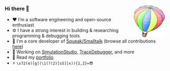 ### Hi there 👋 [<img align="right" src="https://raw.githubusercontent.com/LinqLover/LinqLover/eb36cbe6a9901f28952a650c62c09ac7312cecda/squeak-balloon.svg" height="100">](https://squeak.org)

- ❤ I’m a software engineering and open-source enthusiast
- ⚙ I have a strong interest in building & researching programming & debugging tools
- 🎈 I'm a core developer of [Squeak/Smalltalk](https://squeak.org) (browse all contributions [here](https://lists.squeakfoundation.org/archives/search?q=christoph+thiede&page=1&sort=date-desc))
- 🚧 Working on [SimulationStudio](https://github.com/LinqLover/SimulationStudio), [TraceDebugger](https://github.com/hpi-swa-lab/squeak-tracedebugger), and more
- 📃 Read my [portfolio](./PORTFOLIO.md)
- ⚡ `\x72(e)[g](\1(?(2)[sS]|x)){1,2}=😎`

<!--
**LinqLover/LinqLover** is a ✨ _special_ ✨ repository because its `README.md` (this file) appears on your GitHub profile.

Here are some ideas to get you started:

- 🔭 I’m currently working on ...
- 🌱 I’m currently learning ...
- 👯 I’m looking to collaborate on ...
- 🤔 I’m looking for help with ...
- 💬 Ask me about ...
- 📫 How to reach me: ...
- 😄 Pronouns: ...
- ⚡ Fun fact: ...
-->
